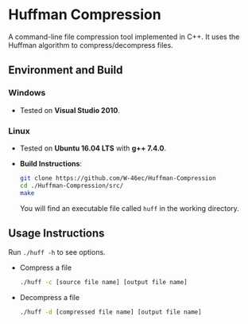# Huffman Compression
A command-line file compression tool implemented in C++. It uses the Huffman algorithm to compress/decompress files.



## Environment and Build

### Windows

- Tested on **Visual Studio 2010**.

### Linux

- Tested on **Ubuntu 16.04 LTS** with **g++ 7.4.0**.

- **Build Instructions**:

  ```bash
  git clone https://github.com/W-46ec/Huffman-Compression
  cd ./Huffman-Compression/src/
  make
  ```

  You will find an executable file called `huff` in the working directory.



## Usage Instructions

Run `./huff -h` to see options.

- Compress a file

  ```bash
  ./huff -c [source file name] [output file name]
  ```

- Decompress a file

  ```bash
  ./huff -d [compressed file name] [output file name]
  ```



